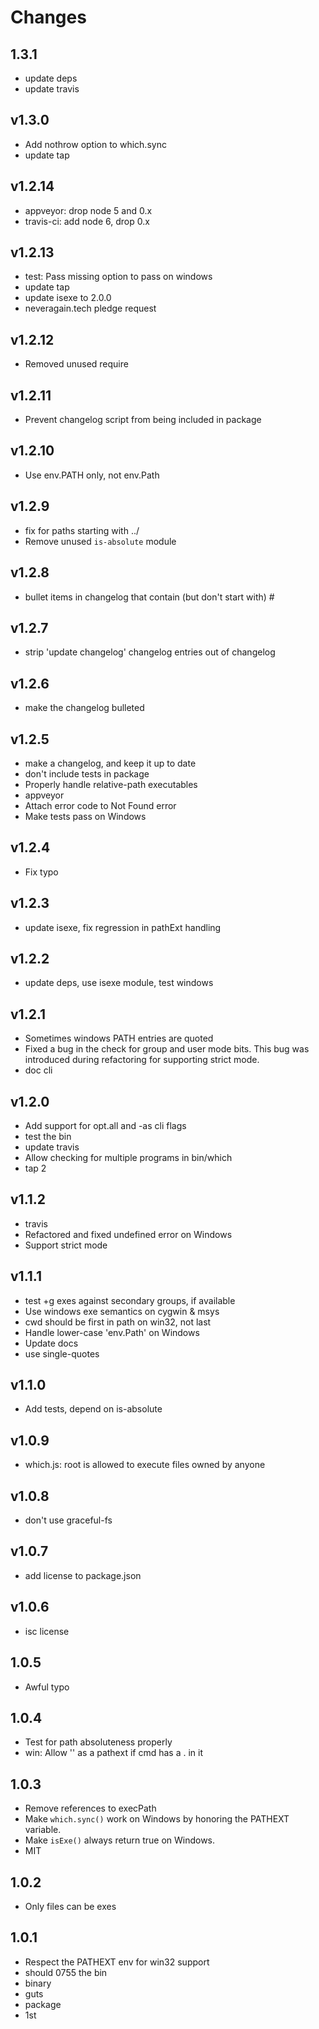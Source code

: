 # Changes  
  
  
## 1.3.1  
  
* update deps  
* update travis  
  
## v1.3.0  
  
* Add nothrow option to which.sync  
* update tap  
  
## v1.2.14  
  
* appveyor: drop node 5 and 0.x  
* travis-ci: add node 6, drop 0.x  
  
## v1.2.13  
  
* test: Pass missing option to pass on windows  
* update tap  
* update isexe to 2.0.0  
* neveragain.tech pledge request  
  
## v1.2.12  
  
* Removed unused require  
  
## v1.2.11  
  
* Prevent changelog script from being included in package  
  
## v1.2.10  
  
* Use env.PATH only, not env.Path  
  
## v1.2.9  
  
* fix for paths starting with ../  
* Remove unused `is-absolute` module  
  
## v1.2.8  
  
* bullet items in changelog that contain (but don't start with) #  
  
## v1.2.7  
  
* strip 'update changelog' changelog entries out of changelog  
  
## v1.2.6  
  
* make the changelog bulleted  
  
## v1.2.5  
  
* make a changelog, and keep it up to date  
* don't include tests in package  
* Properly handle relative-path executables  
* appveyor  
* Attach error code to Not Found error  
* Make tests pass on Windows  
  
## v1.2.4  
  
* Fix typo  
  
## v1.2.3  
  
* update isexe, fix regression in pathExt handling  
  
## v1.2.2  
  
* update deps, use isexe module, test windows  
  
## v1.2.1  
  
* Sometimes windows PATH entries are quoted  
* Fixed a bug in the check for group and user mode bits. This bug was introduced during refactoring for supporting strict mode.  
* doc cli  
  
## v1.2.0  
  
* Add support for opt.all and -as cli flags  
* test the bin  
* update travis  
* Allow checking for multiple programs in bin/which  
* tap 2  
  
## v1.1.2  
  
* travis  
* Refactored and fixed undefined error on Windows  
* Support strict mode  
  
## v1.1.1  
  
* test +g exes against secondary groups, if available  
* Use windows exe semantics on cygwin & msys  
* cwd should be first in path on win32, not last  
* Handle lower-case 'env.Path' on Windows  
* Update docs  
* use single-quotes  
  
## v1.1.0  
  
* Add tests, depend on is-absolute  
  
## v1.0.9  
  
* which.js: root is allowed to execute files owned by anyone  
  
## v1.0.8  
  
* don't use graceful-fs  
  
## v1.0.7  
  
* add license to package.json  
  
## v1.0.6  
  
* isc license  
  
## 1.0.5  
  
* Awful typo  
  
## 1.0.4  
  
* Test for path absoluteness properly  
* win: Allow '' as a pathext if cmd has a . in it  
  
## 1.0.3  
  
* Remove references to execPath  
* Make `which.sync()` work on Windows by honoring the PATHEXT variable.  
* Make `isExe()` always return true on Windows.  
* MIT  
  
## 1.0.2  
  
* Only files can be exes  
  
## 1.0.1  
  
* Respect the PATHEXT env for win32 support  
* should 0755 the bin  
* binary  
* guts  
* package  
* 1st  
